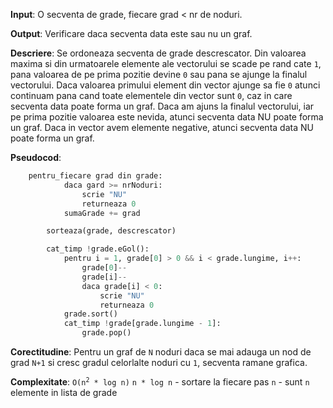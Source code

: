 __Input__: O secventa de grade, fiecare grad < nr de noduri.

__Output__: Verificare daca secventa data este sau nu un graf.

__Descriere__: Se ordoneaza secventa de grade descrescator. Din
valoarea maxima si din urmatoarele elemente ale 
vectorului se scade pe rand cate `1`, pana valoarea de pe prima
pozitie devine `0` sau pana se ajunge la finalul vectorului. Daca
valoarea primului element din vector ajunge sa fie `0` atunci
continuam pana cand toate elementele din vector sunt `0`, caz
in care secventa data poate forma un graf. Daca am ajuns la
finalul vectorului, iar pe prima pozitie valoarea este nevida,
atunci secventa data NU poate forma un graf. Daca in vector avem
elemente negative, atunci secventa data NU poate forma un graf.

__Pseudocod__:
```python
    pentru_fiecare grad din grade:
            daca gard >= nrNoduri:
                scrie "NU"
                returneaza 0
            sumaGrade += grad

        sorteaza(grade, descrescator)

        cat_timp !grade.eGol():
            pentru i = 1, grade[0] > 0 && i < grade.lungime, i++:
                grade[0]--
                grade[i]--
                daca grade[i] < 0:
                    scrie "NU"
                    returneaza 0
            grade.sort()
            cat_timp !grade[grade.lungime - 1]:
                grade.pop()
```

__Corectitudine__: Pentru un graf de `N` noduri daca se mai adauga
un nod de grad `N+1` si cresc gradul celorlalte noduri cu `1`,
secventa ramane grafica.

__Complexitate__:
    <code>O(n<sup>2</sup> * log n)</code>
    `n * log n` - sortare la fiecare pas
    `n` - sunt `n` elemente in lista de grade